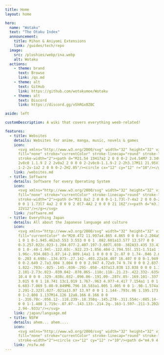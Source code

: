 ```yaml
---
title: Home
layout: home

hero:
  name: "Wotaku"
  text: "The Otaku Index"
  announcement:
    title: Mihon & Aniyomi Extensions
    link: /guides/tech/repo
  image:
    src: /plushies/webp/ina.webp
    alt: Wotaku
  actions:
    - theme: brand
      text: Browse
      link: /qs.md
    - theme: alt
      text: GitHub
      link: https://github.com/wotakumoe/Wotaku
    - theme: alt
      text: Discord
      link: https://discord.gg/vShRGx8ZBC

aside: left

customDescription: A wiki that covers everything weeb-related!

features:
  - title: Websites
    details: Websites for anime, manga, music, novels & games
    icon:
      <svg xmlns="http://www.w3.org/2000/svg" width="32" height="32" viewBox="0 0 24 24"><g
      fill="none" stroke="currentColor" stroke-linecap="round" stroke-linejoin="round"
      stroke-width="2"><path d="M21.54 15H17a2 2 0 0 0-2 2v4.54M7 3.34V5a3 3 0 0 0 3 3v0a2 2 0 0 1 2
      2v0c0 1.1.9 2 2 2v0a2 2 0 0 0 2-2v0c0-1.1.9-2 2-2h3.17M11 21.95V18a2 2 0 0 0-2-2v0a2 2 0 0
      1-2-2v-1a2 2 0 0 0-2-2H2.05"/><circle cx="12" cy="12" r="10"/></g></svg>
    link: /websites.md
  - title: Software
    details: Software for every Operating System
    icon:
      <svg xmlns="http://www.w3.org/2000/svg" width="32" height="32" viewBox="0 0 24 24"><g
      fill="none" stroke="currentColor" stroke-linecap="round" stroke-linejoin="round"
      stroke-width="2"><path d="M21 8a2 2 0 0 0-1-1.73l-7-4a2 2 0 0 0-2 0l-7 4A2 2 0 0 0 3 8v8a2 2 0
      0 0 1 1.73l7 4a2 2 0 0 0 2 0l7-4A2 2 0 0 0 21 16Z"/><path d="m3.3 7l8.7 5l8.7-5M12
      22V12"/></g></svg>
    link: /software.md
  - title: Everything Japan
    details: All about the Japanese language and culture
    icon:
      <svg xmlns="http://www.w3.org/2000/svg" width="32" height="32" viewBox="0 0 24 24"><path
      fill="currentColor" d="M20.472 11.997a4.865 4.865 0 0 0-4-2.204a5.592 5.592 0 0 0-.131-1.024a1
      1 0 1 0-1.945.462a3.553 3.553 0 0 1 .082.601a13.577 13.577 0 0
      0-3.257.822c.023-1.204.077-2.407.197-3.607l.038-.382A33.435 33.435 0 0 0 14.938 6l.12-.03a1 1
      0 1 0-.48-1.94l-.122.03c-.922.23-1.856.404-2.794.55l.151-1.51a1 1 0 0 0-1.99-.2l-.196
      1.96c-.934.083-1.87.14-2.809.14a1 1 0 0 0 0 2c.87 0 1.74-.046 2.607-.114a46.66 46.66 0 0
      0-.203 4.698c-.134.073-.27.142-.403.22a16.407 16.407 0 0 0-1.949 1.31l-.022.018a13.74 13.74 0
      0 0-2.649 2.7a3.004 3.004 0 0 0 2.947 4.72a9.74 9.74 0 0 0 2.837-1.014a.996.996 0 0 0
      1.822-.703c-.025-.145-.036-.291-.058-.437a13.838 13.838 0 0 0 1.314-1.155a13.167 13.167 0 0 0
      2.101-2.73c.023-.039.042-.078.065-.118c.118-.21.23-.422.332-.635c.053-.111.102-.222.151-.333a10.4
      10.4 0 0 0 .329-.838c.032-.096.06-.191.09-.287c.05-.169.101-.337.141-.504l.005-.018A3.015
      3.015 0 0 1 18.741 13c1.019 1.767-.963 4.977-4.417 7.154a1 1 0 1 0 1.067 1.692c4.499-2.836
      6.683-7.069 5.08-9.849M6.796 18.583a1.005 1.005 0 0 1-.98-1.574a11.893 11.893 0 0 1
      2.291-2.323l.027-.021a13.97 13.97 0 0 1 1.144-.793c.06 1.195.173 2.386.326 3.574a8.185 8.185 0
      0 1-2.808 1.137M14.126 12a8.166 8.166 0 0
      1-.316.78c-.056.12-.118.239-.18.358q-.145.278-.311.554c-.085.14-.172.279-.265.418a11.48 11.48
      0 0 1-1.408 1.719c-.07.07-.143.133-.214.2q-.163-1.597-.211-3.202a12.513 12.513 0 0 1
      2.94-.933z"/></svg>
    link: /japan/language.md
  - title: NSFW
    details: ahem... ahem....
    icon:
      <svg xmlns="http://www.w3.org/2000/svg" width="32" height="32" viewBox="0 0 24 24"><g
      fill="none" stroke="currentColor" stroke-linecap="round" stroke-linejoin="round"
      stroke-width="2"><circle cx="12" cy="12" r="10"/><path d="m4.9 4.9l14.2 14.2"/></g></svg>
    link: /nsfw.md
---
```


<script setup>
import ChristmasCard from "./.vitepress/theme/components/ChristmasCard.vue";
if (!import.meta.env.SSR) {
  const images = {
    normal: {
      // Hololive Myth (1st Gen EN)
      "/plushies/webp/ame.webp": "linear-gradient(-30deg, #FEE097, #f7f6c8)",    
      "/plushies/webp/calli.webp": "linear-gradient(-30deg, #E35277, #f07392)",  
      "/plushies/webp/gura.webp": "linear-gradient(-30deg, #3E92CF, #57b0f0)",   
      "/plushies/webp/ina.webp": "linear-gradient(-30deg, #532bc2, #a594f9)",    
      "/plushies/webp/kiara.webp": "linear-gradient(-30deg, #EB433F, #FEEB73)",  

      // Hololive Promise (2nd Gen EN)
      "/plushies/webp/bae.webp": "linear-gradient(-30deg, #EE241A, #FEE160)",    
      "/plushies/webp/fauna.webp": "linear-gradient(-30deg, #B2F182, #F8FFDF)", 
      "/plushies/webp/irys.webp": "linear-gradient(-30deg, #E10E5D, #FE6DA5)",   
      "/plushies/webp/kronii.webp": "linear-gradient(-30deg, #2b6cee, #5B9DFE)", 
      "/plushies/webp/mumei.webp": "linear-gradient(-30deg, #E7AE80, #FEF5B0)",  
      "/plushies/webp/sana.webp": "linear-gradient(-30deg, #F5E0CF, #f8eee5)",    

      // Hololive Advent (3rd Gen EN)
      "/plushies/webp/biboo.webp": "linear-gradient(-30deg, #9B8DEE, #FF65DB)",  
      "/plushies/webp/fuwawa.webp": "linear-gradient(-30deg, #9FCEFE, #C7DEFE)", 
      "/plushies/webp/mococo.webp": "linear-gradient(-30deg, #FE78A3, #FEAACC)", 
      "/plushies/webp/nerissa.webp": "linear-gradient(-30deg, #103BD9, #1CD5FC)", 
      "/plushies/webp/shiori.webp": "linear-gradient(-30deg, #deb1f0, #eaddff)", 

      // Hololive Justice (4th Gen EN)
      "/plushies/webp/cecilia.webp": "linear-gradient(-30deg, #61A979, #CFFDCC)", 
      "/plushies/webp/elizabeth.webp": "linear-gradient(-30deg, #BA3036, #2196DB)", 
      "/plushies/webp/gigi.webp": "linear-gradient(-30deg, #F39C35, #FEB743)",  
      "/plushies/webp/raora.webp": "linear-gradient(-30deg, #D26588, #F698BC)",  
    },
  };

  const mode = "normal";

  function randomPlushie() {
    const entries = Object.entries(images[mode]);
    const randomEntry = entries[Math.floor(Math.random() * entries.length)];
    const [bg, color] = randomEntry;
    return [bg, color];
  }

  const handleClick = () => {
    const [bg, color] = randomPlushie();
    document.documentElement.style.setProperty("--vp-home-hero-image-background-image", color);
    document.querySelector(".VPImage.image-src").src = bg;
  }

  const icon = document.querySelector(".VPImage.image-src");

  if (icon) {
    icon.addEventListener("click", handleClick);
  }
}
</script>

